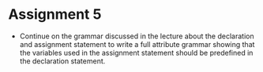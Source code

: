 # Assignment 5

- Continue on the grammar discussed in the lecture about the declaration and assignment statement to write a full attribute grammar showing that the variables used in the assignment statement should be predefined in the declaration statement. 
